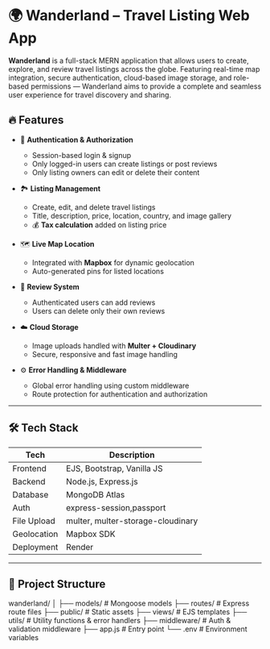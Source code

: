 # 🌍 Wanderland – Travel Listing Web App

**Wanderland** is a full-stack MERN application that allows users to create, explore, and review travel listings across the globe. Featuring real-time map integration, secure authentication, cloud-based image storage, and role-based permissions — Wanderland aims to provide a complete and seamless user experience for travel discovery and sharing.


## 🔥 Features

- 🔐 **Authentication & Authorization**
  - Session-based login & signup
  - Only logged-in users can create listings or post reviews
  - Only listing owners can edit or delete their content

- 🏞️ **Listing Management**
  - Create, edit, and delete travel listings
  - Title, description, price, location, country, and image gallery
  - 💰 **Tax calculation** added on listing price

- 🗺️ **Live Map Location**
  - Integrated with **Mapbox** for dynamic geolocation
  - Auto-generated pins for listed locations

- 💬 **Review System**
  - Authenticated users can add reviews
  - Users can delete only their own reviews

- ☁️ **Cloud Storage**
  - Image uploads handled with **Multer + Cloudinary**
  - Secure, responsive and fast image handling

- ⚙️ **Error Handling & Middleware**
  - Global error handling using custom middleware
  - Route protection for authentication and authorization

---

## 🛠️ Tech Stack

| Tech        | Description                              |
|-------------|------------------------------------------|
| Frontend    | EJS, Bootstrap, Vanilla JS               |
| Backend     | Node.js, Express.js                      |
| Database    | MongoDB Atlas                            |
| Auth        | express-session,passport                 |
| File Upload | multer, multer-storage-cloudinary        |
| Geolocation | Mapbox SDK                               |
| Deployment  | Render                                   |

---

## 📂 Project Structure
wanderland/
│
├── models/ # Mongoose models
├── routes/ # Express route files
├── public/ # Static assets
├── views/ # EJS templates
├── utils/ # Utility functions & error handlers
├── middleware/ # Auth & validation middleware
├── app.js # Entry point
└── .env # Environment variables

